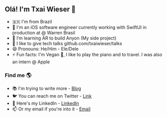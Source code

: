 ## Olá! I'm Txai Wieser 👋

- 🇧🇷 I'm from Brazil <br>
- 🔭 I'm an iOS software engineer currently working with SwiftUI in production at @ Warren Brasil <br>
- 📱 I’m learning AR to build Anyon (My side project) <br>
- 👯 I like to give tech talks github.com/txaiwieser/talks <br>
- 😄 Pronouns: He/Him - Ele/Dele <br>
- ⚡ Fun facts: I'm Vegan 🌱, I like to play the piano and to travel. I was also an intern @ Apple <br>

### Find me 🌎

- 📚 I'm trying to write more - [Blog](txaiwieser.github.io/articles) <br>
- 🐦 You can reach me on Twitter - [Link](https://twitter.com/txaiwieser) <br>
- 💼 Here's my LinkedIn - [LinkedIn](https://www.linkedin.com/in/txaiwieser) <br>
- 📫 Or my email if you're into it - [Email](txaidw@gmail.com) <br>
